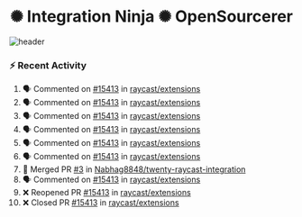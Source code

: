  
<h1 align="center">✺ Integration Ninja ✺ OpenSourcerer</h1>

![header](https://github.com/Nabhag8848/Nabhag8848/assets/65061890/3ecbdaa2-ea2a-4413-a40a-87945f5fb05a)

### :zap: Recent Activity

<!--START_SECTION:activity-->
1. 🗣 Commented on [#15413](https://github.com/raycast/extensions/pull/15413#issuecomment-2508844592) in [raycast/extensions](https://github.com/raycast/extensions)
2. 🗣 Commented on [#15413](https://github.com/raycast/extensions/pull/15413#issuecomment-2508841845) in [raycast/extensions](https://github.com/raycast/extensions)
3. 🗣 Commented on [#15413](https://github.com/raycast/extensions/pull/15413#issuecomment-2508441395) in [raycast/extensions](https://github.com/raycast/extensions)
4. 🗣 Commented on [#15413](https://github.com/raycast/extensions/pull/15413#issuecomment-2508417742) in [raycast/extensions](https://github.com/raycast/extensions)
5. 🗣 Commented on [#15413](https://github.com/raycast/extensions/pull/15413#issuecomment-2495851301) in [raycast/extensions](https://github.com/raycast/extensions)
6. 🗣 Commented on [#15413](https://github.com/raycast/extensions/pull/15413#issuecomment-2495628639) in [raycast/extensions](https://github.com/raycast/extensions)
7. 🎉 Merged PR [#3](https://github.com/Nabhag8848/twenty-raycast-integration/pull/3) in [Nabhag8848/twenty-raycast-integration](https://github.com/Nabhag8848/twenty-raycast-integration)
8. 🗣 Commented on [#15413](https://github.com/raycast/extensions/pull/15413#issuecomment-2486018698) in [raycast/extensions](https://github.com/raycast/extensions)
9. ❌ Reopened PR [#15413](https://github.com/raycast/extensions/pull/15413) in [raycast/extensions](https://github.com/raycast/extensions)
10. ❌ Closed PR [#15413](https://github.com/raycast/extensions/pull/15413) in [raycast/extensions](https://github.com/raycast/extensions)
<!--END_SECTION:activity-->

  



